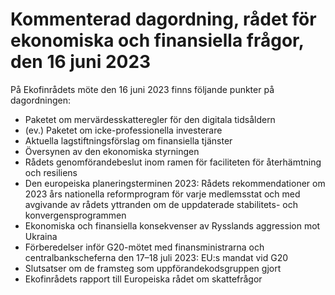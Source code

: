 # Kommenterad dagordning, rådet för ekonomiska och finansiella frågor, den 16 juni 2023

På Ekofinrådets möte den 16 juni 2023 finns följande punkter på dagordningen:

* Paketet om mervärdesskatteregler för den digitala tidsåldern
* (ev.) Paketet om icke\-professionella investerare
* Aktuella lagstiftningsförslag om finansiella tjänster
* Översynen av den ekonomiska styrningen
* Rådets genomförandebeslut inom ramen för faciliteten för återhämtning och resiliens
* Den europeiska planeringsterminen 2023: Rådets rekommendationer om 2023 års nationella reformprogram för varje medlemsstat och med avgivande av rådets yttranden om de uppdaterade stabilitets\- och konvergensprogrammen
* Ekonomiska och finansiella konsekvenser av Rysslands aggression mot Ukraina
* Förberedelser inför G20\-mötet med finansministrarna och centralbankscheferna den 17–18 juli 2023: EU:s mandat vid G20
* Slutsatser om de framsteg som uppförandekodsgruppen gjort
* Ekofinrådets rapport till Europeiska rådet om skattefrågor
